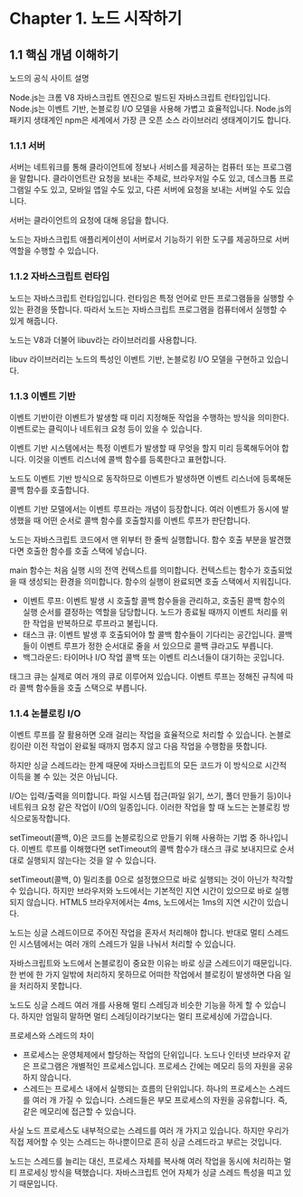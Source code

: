 # Chapter 1. 노드 시작하기

## 1.1 핵심 개념 이해하기

노드의 공식 사이트 설명

Node.js는 크롬 V8 자바스크립트 엔진으로 빌드된 자바스크립트 런타입입니다.
Node.js는 이벤트 기반, 논블로킹 I/O 모델을 사용해 가볍고 효율적입니다.
Node.js의 패키지 생태계인 npm은 세계에서 가장 큰 오픈 소스 라이브러리 생태계이기도 합니다.

### 1.1.1 서버

서버는 네트워크를 통해 클라이언트에 정보나 서비스를 제공하는 컴퓨터 또는 프로그램을 말합니다.
클라이언트란 요청을 보내는 주체로, 브라우저일 수도 있고, 데스크톱 프로그램일 수도 있고, 모바일 앱일 수도 있고, 다른 서버에 요청을 보내는 서버일 수도 있습니다.

서버는 클라이언트의 요청에 대해 응답을 합니다.

노드는 자바스크립트 애플리케이션이 서버로서 기능하기 위한 도구를 제공하므로 서버 역할을 수행할 수 있습니다.

### 1.1.2 자바스크립트 런타임

노드는 자바스크립트 런타임입니다.
런타임은 특정 언어로 만든 프로그램들을 실행할 수 있는 환경을 뜻합니다.
따라서 노드는 자바스크립트 프로그램을 컴퓨터에서 실행할 수 있게 해줍니다.

노드는 V8과 더불어 libuv라는 라이브러리를 사용합니다.

libuv 라이브러리는 노드의 특성인 이벤트 기반, 논블로킹 I/O 모델을 구현하고 있습니다.

### 1.1.3 이벤트 기반

이벤트 기반이란 이벤트가 발생할 때 미리 지정해둔 작업을 수행하는 방식을 의미한다.
이벤트로는 클릭이나 네트워크 요청 등이 있을 수 있습니다.

이벤트 기반 시스템에서는 특정 이벤트가 발생할 때 무엇을 할지 미리 등록해두어야 합니다.
이것을 이벤트 리스너에 콜백 함수를 등록한다고 표현합니다.

노드도 이벤트 기반 방식으로 동작하므로 이벤트가 발생하면 이벤트 리스너에 등록해둔 콜백 함수를 호출합니다.

이벤트 기반 모델에서는 이벤트 루프라는 개념이 등장합니다.
여러 이벤트가 동시에 발생했을 때 어떤 순서로 콜백 함수를 호출할지를 이벤트 루프가 판단합니다.

노드는 자바스크립트 코드에서 맨 위부터 한 줄씩 실행합니다.
함수 호출 부분을 발견했다면 호출한 함수를 호출 스택에 넣습니다.

main 함수는 처음 실행 시의 전역 컨텍스트를 의미합니다.
컨텍스트는 함수가 호출되었을 때 생성되는 환경을 의미합니다.
함수의 실행이 완료되면 호출 스택에서 지워집니다.

- 이벤트 루프: 이벤트 발생 시 호출할 콜백 함수들을 관리하고, 호출된 콜백 함수의 실행 순서를 결정하는 역할을 담당합니다. 노드가 종료될 때까지 이벤트 처리를 위한 작업을 반복하므로 루프라고 불립니다.
- 태스크 큐: 이벤트 발생 후 호출되어야 할 콜백 함수들이 기다리는 공간입니다. 콜백들이 이벤트 루프가 정한 순서대로 줄을 서 있으므로 콜백 큐라고도 부릅니다.
- 백그라운드: 타이머나 I/O 작업 콜백 또는 이벤트 리스너들이 대기하는 곳입니다.

태그크 큐는 실제로 여러 개의 큐로 이루어져 있습니다.
이벤트 루프는 정해진 규칙에 따라 콜백 함수들을 호출 스택으로 부릅니다.

### 1.1.4 논블로킹 I/O

이벤트 루프를 잘 활용하면 오래 걸리는 작업을 효율적으로 처리할 수 있습니다.
논블로킹이란 이전 작업이 완료될 때까지 멈추지 않고 다음 작업을 수행함을 뜻합니다.

하지만 싱글 스레드라는 한계 때문에 자바스크립트의 모든 코드가 이 방식으로 시간적 이득을 볼 수 있는 것은 아닙니다.

I/O는 입력/출력을 의미합니다.
파일 시스템 접근(파일 읽기, 쓰기, 폴더 만들기 등)이나 네트워크 요청 같은 작업이 I/O의 일종입니다.
이러한 작업을 할 때 노드는 논블로킹 방식으로동작합니다.

setTimeout(콜백, 0)은 코드를 논블로킹으로 만들기 위해 사용하는 기법 중 하나입니다.
이벤트 루프를 이해했다면 setTimeout의 콜백 함수가 태스크 큐로 보내지므로 순서대로 실행되지 않는다는 것을 알 수 있습니다.

setTimeout(콜백, 0)
밀리초를 0으로 설정했으므로 바로 실행되는 것이 아닌가 착각할 수 있습니다.
하지만 브라우저와 노드에서는 기본적인 지연 시간이 있으므로 바로 실행되지 않습니다.
HTML5 브라우저에서는 4ms, 노드에서는 1ms의 지연 시간이 있습니다.

노드는 싱글 스레드이므로 주어진 작업을 혼자서 처리해야 합니다.
반대로 멀티 스레드인 시스템에서는 여러 개의 스레드가 일을 나눠서 처리할 수 있습니다.

자바스크립트와 노드에서 논블로킹이 중요한 이유는 바로 싱글 스레드이기 때문입니다.
한 번에 한 가지 일밖에 처리하지 못하므로 어떠한 작업에서 블로킹이 발생하면 다음 일을 처리하지 못합니다.

노드도 싱글 스레드 여러 개를 사용해 멀티 스레딩과 비슷한 기능을 하게 할 수 있습니다.
하지만 엄밀히 말하면 멀티 스레딩이라기보다는 멀티 프로세싱에 가깝습니다.

프로세스와 스레드의 차이

- 프로세스는 운영체제에서 할당하는 작업의 단위입니다. 노드나 인터넷 브라우저 같은 프로그램은 개별적인 프로세스입니다. 프로세스 간에는 메모리 등의 자원을 공유하지 않습니다.
- 스레드는 프로세스 내에서 실행되는 흐름의 단위입니다. 하나의 프로세스는 스레드를 여러 개 가질 수 있습니다. 스레드들은 부모 프로세스의 자원을 공유합니다. 즉, 같은 메모리에 접근할 수 있습니다.

사실 노드 프로세스도 내부적으로는 스레드를 여러 개 가지고 있습니다.
하지만 우리가 직접 제어할 수 잇는 스레드는 하나뿐이므로 흔히 싱글 스레드라고 부르는 것입니다.

노드는 스레드를 늘리는 대신, 프로세스 자체를 복사해 여러 작업을 동시에 처리하는 멀티 프로세싱 방식을 택했습니다.
자바스크립트 언어 자체가 싱글 스레드 특성을 띠고 있기 때문입니다.
